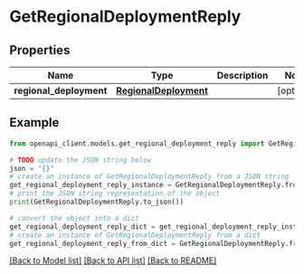 # GetRegionalDeploymentReply


## Properties

Name | Type | Description | Notes
------------ | ------------- | ------------- | -------------
**regional_deployment** | [**RegionalDeployment**](RegionalDeployment.md) |  | [optional] 

## Example

```python
from openapi_client.models.get_regional_deployment_reply import GetRegionalDeploymentReply

# TODO update the JSON string below
json = "{}"
# create an instance of GetRegionalDeploymentReply from a JSON string
get_regional_deployment_reply_instance = GetRegionalDeploymentReply.from_json(json)
# print the JSON string representation of the object
print(GetRegionalDeploymentReply.to_json())

# convert the object into a dict
get_regional_deployment_reply_dict = get_regional_deployment_reply_instance.to_dict()
# create an instance of GetRegionalDeploymentReply from a dict
get_regional_deployment_reply_from_dict = GetRegionalDeploymentReply.from_dict(get_regional_deployment_reply_dict)
```
[[Back to Model list]](../README.md#documentation-for-models) [[Back to API list]](../README.md#documentation-for-api-endpoints) [[Back to README]](../README.md)


